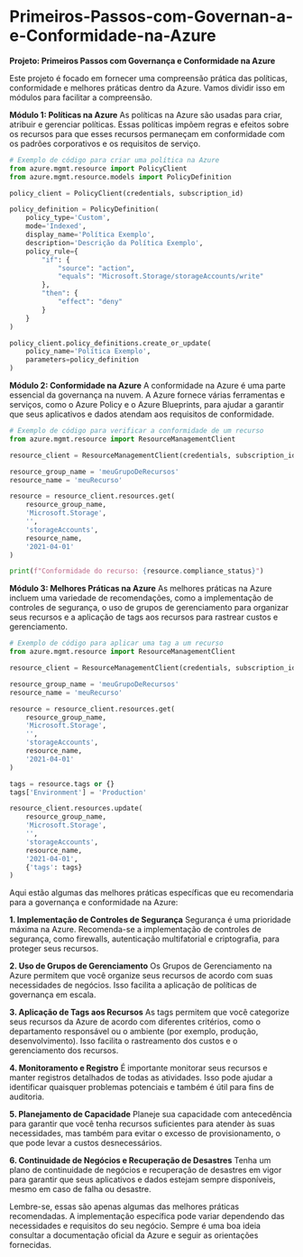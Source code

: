 # Primeiros-Passos-com-Governan-a-e-Conformidade-na-Azure

**Projeto: Primeiros Passos com Governança e Conformidade na Azure**

Este projeto é focado em fornecer uma compreensão prática das políticas, conformidade e melhores práticas dentro da Azure. Vamos dividir isso em módulos para facilitar a compreensão.

**Módulo 1: Políticas na Azure**
As políticas na Azure são usadas para criar, atribuir e gerenciar políticas. Essas políticas impõem regras e efeitos sobre os recursos para que esses recursos permaneçam em conformidade com os padrões corporativos e os requisitos de serviço.

```python
# Exemplo de código para criar uma política na Azure
from azure.mgmt.resource import PolicyClient
from azure.mgmt.resource.models import PolicyDefinition

policy_client = PolicyClient(credentials, subscription_id)

policy_definition = PolicyDefinition(
    policy_type='Custom',
    mode='Indexed',
    display_name='Política Exemplo',
    description='Descrição da Política Exemplo',
    policy_rule={
        "if": {
            "source": "action",
            "equals": "Microsoft.Storage/storageAccounts/write"
        },
        "then": {
            "effect": "deny"
        }
    }
)

policy_client.policy_definitions.create_or_update(
    policy_name='Política Exemplo',
    parameters=policy_definition
)
```

**Módulo 2: Conformidade na Azure**
A conformidade na Azure é uma parte essencial da governança na nuvem. A Azure fornece várias ferramentas e serviços, como o Azure Policy e o Azure Blueprints, para ajudar a garantir que seus aplicativos e dados atendam aos requisitos de conformidade.

```python
# Exemplo de código para verificar a conformidade de um recurso
from azure.mgmt.resource import ResourceManagementClient

resource_client = ResourceManagementClient(credentials, subscription_id)

resource_group_name = 'meuGrupoDeRecursos'
resource_name = 'meuRecurso'

resource = resource_client.resources.get(
    resource_group_name,
    'Microsoft.Storage',
    '',
    'storageAccounts',
    resource_name,
    '2021-04-01'
)

print(f"Conformidade do recurso: {resource.compliance_status}")
```

**Módulo 3: Melhores Práticas na Azure**
As melhores práticas na Azure incluem uma variedade de recomendações, como a implementação de controles de segurança, o uso de grupos de gerenciamento para organizar seus recursos e a aplicação de tags aos recursos para rastrear custos e gerenciamento.

```python
# Exemplo de código para aplicar uma tag a um recurso
from azure.mgmt.resource import ResourceManagementClient

resource_client = ResourceManagementClient(credentials, subscription_id)

resource_group_name = 'meuGrupoDeRecursos'
resource_name = 'meuRecurso'

resource = resource_client.resources.get(
    resource_group_name,
    'Microsoft.Storage',
    '',
    'storageAccounts',
    resource_name,
    '2021-04-01'
)

tags = resource.tags or {}
tags['Environment'] = 'Production'

resource_client.resources.update(
    resource_group_name,
    'Microsoft.Storage',
    '',
    'storageAccounts',
    resource_name,
    '2021-04-01',
    {'tags': tags}
)
```

Aqui estão algumas das melhores práticas específicas que eu recomendaria para a governança e conformidade na Azure:

**1. Implementação de Controles de Segurança**
   Segurança é uma prioridade máxima na Azure. Recomenda-se a implementação de controles de segurança, como firewalls, autenticação multifatorial e criptografia, para proteger seus recursos.

**2. Uso de Grupos de Gerenciamento**
   Os Grupos de Gerenciamento na Azure permitem que você organize seus recursos de acordo com suas necessidades de negócios. Isso facilita a aplicação de políticas de governança em escala.

**3. Aplicação de Tags aos Recursos**
   As tags permitem que você categorize seus recursos da Azure de acordo com diferentes critérios, como o departamento responsável ou o ambiente (por exemplo, produção, desenvolvimento). Isso facilita o rastreamento dos custos e o gerenciamento dos recursos.

**4. Monitoramento e Registro**
   É importante monitorar seus recursos e manter registros detalhados de todas as atividades. Isso pode ajudar a identificar quaisquer problemas potenciais e também é útil para fins de auditoria.

**5. Planejamento de Capacidade**
   Planeje sua capacidade com antecedência para garantir que você tenha recursos suficientes para atender às suas necessidades, mas também para evitar o excesso de provisionamento, o que pode levar a custos desnecessários.

**6. Continuidade de Negócios e Recuperação de Desastres**
   Tenha um plano de continuidade de negócios e recuperação de desastres em vigor para garantir que seus aplicativos e dados estejam sempre disponíveis, mesmo em caso de falha ou desastre.

Lembre-se, essas são apenas algumas das melhores práticas recomendadas. A implementação específica pode variar dependendo das necessidades e requisitos do seu negócio. Sempre é uma boa ideia consultar a documentação oficial da Azure e seguir as orientações fornecidas.

